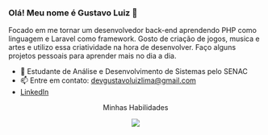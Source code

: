 ### Olá! Meu nome é Gustavo Luiz 👋
Focado em me tornar um desenvolvedor back-end aprendendo PHP como linguagem e Laravel como framework. Gosto de criação de jogos, musica e artes e utilizo essa criatividade na hora de desenvolver. Faço alguns projetos pessoais para aprender mais no dia a dia.

- 🔭 Estudante de Análise e Desenvolvimento de Sistemas pelo SENAC
- 📫 Entre em contato: devgustavoluizlima@gmail.com 
- <a href="https://www.linkedin.com/in/gustavoluizlima/" target="_blank">LinkedIn</a>

<p align="center"> Minhas Habilidades </p>
<p align="center">
  <a href="https://skillicons.dev">
    <img src="https://skillicons.dev/icons?i=java,spring,js,html,css,mysql,git&theme=light" />
  </a>
</p>
